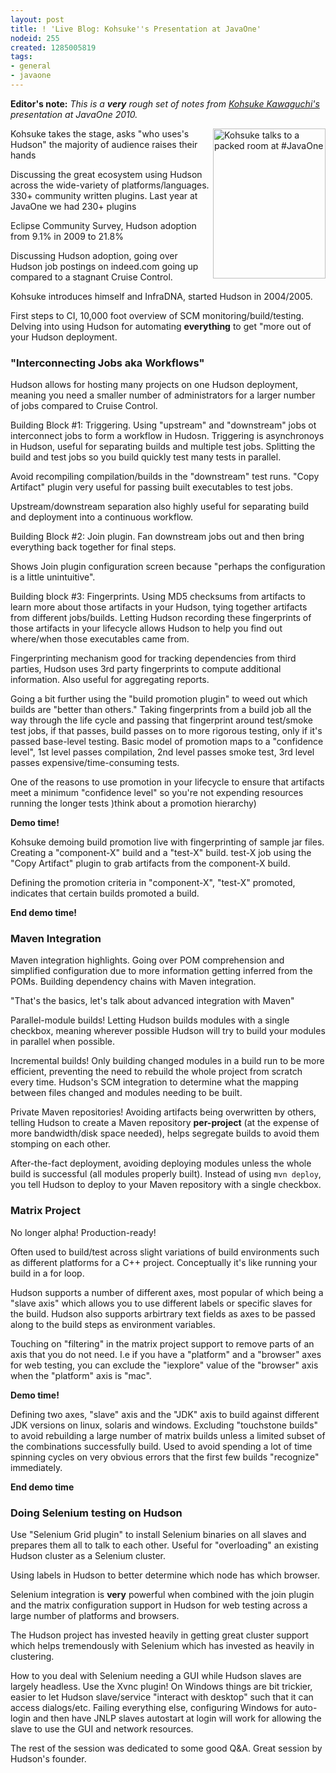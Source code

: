 ```yaml
---
layout: post
title: ! 'Live Blog: Kohsuke''s Presentation at JavaOne'
nodeid: 255
created: 1285005819
tags:
- general
- javaone
---
```

**Editor's note:** *This is a **very** rough set of notes from [Kohsuke Kawaguchi's](http://twitter.com/kohsukekawa) presentation at JavaOne 2010.*


<a href="http://www.flickr.com/photos/hudsonlabs/5008629375/" title="Kohsuke talks to a packed room at #JavaOne by hudson.labs, on Flickr"><img src="http://farm5.static.flickr.com/4083/5008629375_6f603b6093_m.jpg" width="180" height="240" alt="Kohsuke talks to a packed room at #JavaOne" align="right"/></a>

Kohsuke takes the stage, asks "who uses's Hudson" the majority of
audience raises their hands

Discussing the great ecosystem using Hudson across the wide-variety of platforms/languages.
330+ community written plugins. Last year at JavaOne we had 230+ plugins


Eclipse Community Survey, Hudson adoption from 9.1% in 2009 to 21.8%

Discussing Hudson adoption, going over Hudson job postings on indeed.com going up compared to a stagnant Cruise Control.


Kohsuke introduces himself and InfraDNA, started Hudson in 2004/2005. 



First steps to CI, 10,000 foot overview of SCM monitoring/build/testing. Delving into using Hudson
for automating **everything** to get "more out of your Hudson deployment.



### "Interconnecting Jobs aka Workflows"

Hudson allows for hosting many projects on one Hudson deployment, meaning you need a smaller number of administrators for a larger number of jobs compared to Cruise Control.

Building Block #1: Triggering. Using "upstream" and "downstream" jobs ot interconnect jobs to form a workflow in Hudosn. Triggering is asynchronoys in Hudson, useful for separating builds and multiple test jobs. Splitting the build and test jobs so you build quickly test many tests in parallel.

Avoid recompiling compilation/builds in the "downstream" test runs. "Copy Artifact" plugin very useful for passing built executables to test jobs.

Upstream/downstream separation also highly useful for separating build and deployment into a continuous workflow.

Building Block #2: Join plugin. Fan downstream jobs out and then bring everything back together for final
steps.

Shows Join plugin configuration screen because "perhaps the configuration is a little unintuitive".


Building block #3: Fingerprints. Using MD5 checksums from artifacts to learn more about those artifacts in your
Hudson, tying together artifacts from different jobs/builds. Letting Hudson recording these fingerprints of those artifacts in your lifecycle allows Hudson to help you find out where/when those executables came from.

Fingerprinting mechanism good for tracking dependencies from third parties, Hudson uses 3rd party fingerprints to compute additional information. Also useful for aggregating reports.

Going a bit further using the "build promotion plugin" to weed out which builds are "better than others." Taking fingerprints from a build job all the way through the life cycle and passing that fingerprint around test/smoke test jobs, if that passes, build passes on to more rigorous testing, only if it's passed base-level testing. Basic model of promotion maps to a "confidence level", 1st level passes compilation, 2nd level passes smoke test, 3rd level passes expensive/time-consuming tests.

One of the reasons to use promotion in your lifecycle to ensure that artifacts meet a minimum "confidence level" so you're not expending resources running the longer tests )think about a promotion hierarchy)


**Demo time!**

Kohsuke demoing build promotion live with fingerprinting of sample jar files. Creating a "component-X" build and a "test-X" build. test-X job using the "Copy Artifact" plugin to grab artifacts from the component-X build.

Defining the promotion criteria in "component-X", "test-X" promoted, indicates that certain builds promoted a build.

**End demo time!**


### Maven Integration

Maven integration highlights. Going over POM comprehension and simplified configuration due to more information
getting inferred from the POMs. Building dependency chains with Maven integration.

"That's the basics, let's talk about advanced integration with Maven"

Parallel-module builds! Letting Hudson builds modules with a single checkbox, meaning wherever possible Hudson will try to build your modules in parallel when possible.

Incremental builds! Only building changed modules in a build run to be more efficient, preventing the need to rebuild the whole project from scratch every time. Hudson's SCM integration to determine what the mapping between files changed and modules needing to be built.

Private Maven repositories! Avoiding artifacts being overwritten by others, telling Hudson to create a Maven repository **per-project** (at the expense of more bandwidth/disk space needed), helps segregate builds to avoid them stomping on each other.

After-the-fact deployment, avoiding deploying modules unless the whole build is successful (all modules properly built). Instead of using `mvn deploy`, you tell Hudson to deploy to your Maven repository with a single checkbox.


### Matrix Project

No longer alpha! Production-ready!

Often used to build/test across slight variations of build environments such as different platforms for a C++ project. Conceptually it's like running your build in a for loop.


Hudson supports a number of different axes, most popular of which being a "slave axis" which allows you to use different labels or specific slaves for the build. Hudson also supports arbirtrary text fields as axes to be passed along to the build steps as environment variables.


Touching on "filtering" in the matrix project support to remove parts of an axis that you do not need. I.e if you have a "platform" and a "browser" axes for web testing, you can exclude the "iexplore" value of the "browser" axis when the "platform" axis is "mac".

**Demo time!**

Defining two axes, "slave" axis and the "JDK" axis to build against different JDK versions on linux, solaris and windows. Excluding "touchstone builds" to avoid rebuilding a large number of matrix builds unless a limited subset of the combinations successfully build. Used to avoid spending a lot of time spinning cycles on very obvious errors that the first few builds "recognize" immediately.

**End demo time**


### Doing Selenium testing on Hudson

Use "Selenium Grid plugin" to install Selenium binaries on all slaves and prepares them all to talk to each other. Useful for "overloading" an existing Hudson cluster as a Selenium cluster.

Using labels in Hudson to better determine which node has which browser.

Selenium integration is **very** powerful when combined with the join plugin and the matrix configuration support in Hudson for web testing across a large number of platforms and browsers.


The Hudson project has invested heavily in getting great cluster support which helps tremendously with Selenium which has invested as heavily in clustering.

How to you deal with Selenium needing a GUI while Hudson slaves are largely headless. Use the Xvnc plugin! On Windows things are bit trickier, easier to let Hudson slave/service "interact with desktop" such that it can access dialogs/etc. Failing everything else, configuring Windows for auto-login and then have JNLP slaves autostart at login will work for allowing the slave to use the GUI and network resources.



The rest of the session was dedicated to some good Q&A. Great session by Hudson's founder.

